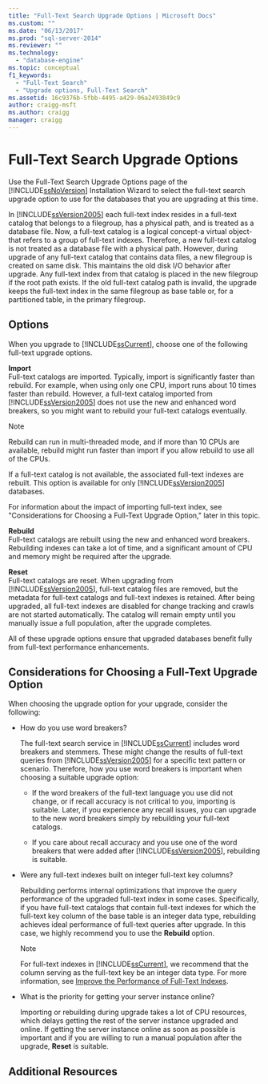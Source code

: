 ```yaml
---
title: "Full-Text Search Upgrade Options | Microsoft Docs"
ms.custom: ""
ms.date: "06/13/2017"
ms.prod: "sql-server-2014"
ms.reviewer: ""
ms.technology: 
  - "database-engine"
ms.topic: conceptual
f1_keywords: 
  - "Full-Text Search"
  - "Upgrade options, Full-Text Search"
ms.assetid: 16c9376b-5fbb-4495-a429-06a2493849c9
author: craigg-msft
ms.author: craigg
manager: craigg
---
```

# Full-Text Search Upgrade Options
  Use the Full-Text Search Upgrade Options page of the [!INCLUDE[ssNoVersion](../../includes/ssnoversion-md.md)] Installation Wizard to select the full-text search upgrade option to use for the databases that you are upgrading at this time.  
  
 In [!INCLUDE[ssVersion2005](../../includes/ssversion2005-md.md)] each full-text index resides in a full-text catalog that belongs to a filegroup, has a physical path, and is treated as a database file. Now, a full-text catalog is a logical concept-a virtual object-that refers to a group of full-text indexes. Therefore, a new full-text catalog is not treated as a database file with a physical path. However, during upgrade of any full-text catalog that contains data files, a new filegroup is created on same disk. This maintains the old disk I/O behavior after upgrade. Any full-text index from that catalog is placed in the new filegroup if the root path exists. If the old full-text catalog path is invalid, the upgrade keeps the full-text index in the same filegroup as base table or, for a partitioned table, in the primary filegroup.  
  
## Options  
 When you upgrade to [!INCLUDE[ssCurrent](../../includes/sscurrent-md.md)], choose one of the following full-text upgrade options.  
  
 **Import**  
 Full-text catalogs are imported. Typically, import is significantly faster than rebuild. For example, when using only one CPU, import runs about 10 times faster than rebuild. However, a full-text catalog imported from [!INCLUDE[ssVersion2005](../../includes/ssversion2005-md.md)] does not use the new and enhanced word breakers, so you might want to rebuild your full-text catalogs eventually.  
  
> [!NOTE]  
>  Rebuild can run in multi-threaded mode, and if more than 10 CPUs are available, rebuild might run faster than import if you allow rebuild to use all of the CPUs.  
  
 If a full-text catalog is not available, the associated full-text indexes are rebuilt. This option is available for only [!INCLUDE[ssVersion2005](../../includes/ssversion2005-md.md)] databases.  
  
 For information about the impact of importing full-text index, see "Considerations for Choosing a Full-Text Upgrade Option," later in this topic.  
  
 **Rebuild**  
 Full-text catalogs are rebuilt using the new and enhanced word breakers. Rebuilding indexes can take a lot of time, and a significant amount of CPU and memory might be required after the upgrade.  
  
 **Reset**  
 Full-text catalogs are reset. When upgrading from [!INCLUDE[ssVersion2005](../../includes/ssversion2005-md.md)], full-text catalog files are removed, but the metadata for full-text catalogs and full-text indexes is retained. After being upgraded, all full-text indexes are disabled for change tracking and crawls are not started automatically. The catalog will remain empty until you manually issue a full population, after the upgrade completes.  
  
 All of these upgrade options ensure that upgraded databases benefit fully from full-text performance enhancements.  
  
## Considerations for Choosing a Full-Text Upgrade Option  
 When choosing the upgrade option for your upgrade, consider the following:  
  
-   How do you use word breakers?  
  
     The full-text search service in [!INCLUDE[ssCurrent](../../includes/sscurrent-md.md)] includes word breakers and stemmers. These might change the results of full-text queries from [!INCLUDE[ssVersion2005](../../includes/ssversion2005-md.md)] for a specific text pattern or scenario. Therefore, how you use word breakers is important when choosing a suitable upgrade option:  
  
    -   If the word breakers of the full-text language you use did not change, or if recall accuracy is not critical to you, importing is suitable. Later, if you experience any recall issues, you can upgrade to the new word breakers simply by rebuilding your full-text catalogs.  
  
    -   If you care about recall accuracy and you use one of the word breakers that were added after [!INCLUDE[ssVersion2005](../../includes/ssversion2005-md.md)], rebuilding is suitable.  
  
-   Were any full-text indexes built on integer full-text key columns?  
  
     Rebuilding performs internal optimizations that improve the query performance of the upgraded full-text index in some cases. Specifically, if you have full-text catalogs that contain full-text indexes for which the full-text key column of the base table is an integer data type, rebuilding achieves ideal performance of full-text queries after upgrade. In this case, we highly recommend you to use the **Rebuild** option.  
  
    > [!NOTE]  
    >  For full-text indexes in [!INCLUDE[ssCurrent](../../includes/sscurrent-md.md)], we recommend that the column serving as the full-text key be an integer data type. For more information, see [Improve the Performance of Full-Text Indexes](../../relational-databases/indexes/indexes.md).  
  
-   What is the priority for getting your server instance online?  
  
     Importing or rebuilding during upgrade takes a lot of CPU resources, which delays getting the rest of the server instance upgraded and online. If getting the server instance online as soon as possible is important and if you are willing to run a manual population after the upgrade, **Reset** is suitable.  
  
## Additional Resources  
  
